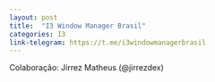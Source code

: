 ```yaml
---
layout: post
title:  "I3 Window Manager Brasil"
categories: I3
link-telegram: https://t.me/i3windowmanagerbrasil
---
```

Colaboração: Jirrez Matheus (@jirrezdex)
